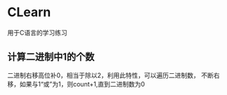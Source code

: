 # CLearn
用于C语言的学习练习
## 计算二进制中1的个数
二进制右移高位补0，相当于除以2，利用此特性，可以遍历二进制数，
不断右移，如果与1“或”为1，则count+1,直到二进制数为0
